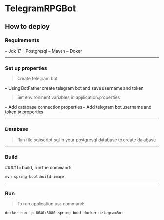 # TelegramRPGBot

## How to deploy

### Requirements

– Jdk 17
– Postgresql
– Maven
– Doker
____
### Set up properties

>Create telegram bot

– Using BotFather create telegram bot and save username and token

>Set environment variables in application.properties

– Add database connection properties
– Add telegram bot username and token to properties
____
### Database

>Run file sql/script.sql in your postgresql database to create database
____
### Build

####To build, run the command:
```
mvn spring-boot:build-image
```
____
### Run

>To run application use command:
```
docker run -p 8080:8080 spring-boot-docker:telegramBot
```
 
